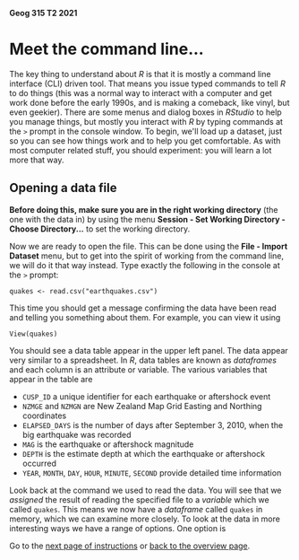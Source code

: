 **Geog 315 T2 2021**

# Meet the command line...
The key thing to understand about *R* is that it is mostly a command line interface (CLI) driven tool. That means you issue typed commands to tell *R* to do things (this was a normal way to interact with a computer and get work done before the early 1990s, and is making a comeback, like vinyl, but even geekier). There are some menus and dialog boxes in *RStudio* to help you manage things, but mostly you interact with *R* by typing commands at the `>` prompt in the console window. To begin, we'll load up a dataset, just so you can see how things work and to help you get comfortable. As with most computer related stuff, you should experiment: you will learn a lot more that way.

## Opening a data file
**Before doing this, make sure you are in the right working directory** (the one with the data in) by using the menu **Session - Set Working Directory - Choose Directory...** to set the working directory.

Now we are ready to open the file. This can be done using the **File - Import Dataset** menu, but to get into the spirit of working from the command line, we will do it that way instead. Type exactly the following in the console at the `>` prompt:

```{r}
quakes <- read.csv("earthquakes.csv")
```

This time you should get a message confirming the data have been read and telling you something about them. For example, you can view it using

```{r}
View(quakes)
```

You should see a data table appear in the upper left panel. The data appear very similar to a spreadsheet. In *R*, data tables are known as *dataframes* and each column is an attribute or variable. The various variables that appear in the table are

+ `CUSP_ID` a unique identifier for each earthquake or aftershock event
+ `NZMGE` and `NZMGN` are New Zealand Map Grid Easting and Northing coordinates
+ `ELAPSED_DAYS` is the number of days after September 3, 2010, when the big earthquake was recorded
+ `MAG` is the earthquake or aftershock magnitude
+ `DEPTH` is the estimate depth at which the earthquake or aftershock occurred
+ `YEAR`, `MONTH`, `DAY`, `HOUR`, `MINUTE`, `SECOND` provide detailed time information

Look back at the command we used to read the data. You will see that we *assigned* the result of reading the specified file to a *variable* which we called `quakes`. This means we now have a *dataframe* called `quakes` in memory, which we can examine more closely. To look at the data in more interesting ways we have a range of options. One option is

Go to the [next page of instructions](introducing-r-and-rstudio-03-exploring-data.md) or [back to the overview page](README.md).
